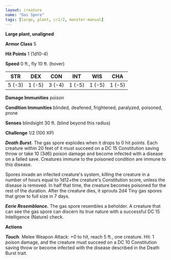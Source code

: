 ```yaml
---
layout: creature
name: "Gas Spore"
tags: [large, plant, cr1/2, monster-manual]
---
```


**Large plant, unaligned**

**Armor Class** 5

**Hit Points** 1 (1d10-4)

**Speed** 0 ft., fly 10 ft. (hover)

|   STR   |   DEX   |   CON   |   INT   |   WIS   |   CHA   |
|:-----:|:-----:|:-----:|:-----:|:-----:|:-----:|
| 5 (-3) | 1 (-5) | 3 (-4) | 1 (-5) | 1 (-5) | 1 (-5) |

**Damage Immunities** poison

**Condition Immunities** blinded, deafened, frightened, paralyzed, poisoned, prone

**Senses** blindsight 30 ft. (blind beyond this radius)

**Challenge** 1/2 (100 XP)

***Death Burst.*** The gas spore explodes when it drops to 0 hit points. Each creature within 20 feet of it must succeed on a DC 15 Constitution saving throw or take 10 (3d6) poison damage and become infected with a disease on a failed save. Creatures immune to the poisoned condition are immune to this disease.

Spores invade an infected creature's system, killing the creature in a number of hours equal to 1d12+the creature's Constitution score, unless the disease is removed. In half that time, the creature becomes poisoned for the rest of the duration. After the creature dies, it sprouts 2d4 Tiny gas spores that grow to full size in 7 days.

***Eerie Resemblance.*** The gas spore resembles a beholder. A creature that can see the gas spore can discern its true nature with a successful DC 15 Intelligence (Nature) check.

**Actions**

***Touch.*** Melee Weapon Attack: +0 to hit, reach 5 ft., one creature. Hit: 1 poison damage, and the creature must succeed on a DC 10 Constitution saving throw or become infected with the disease described in the Death Burst trait.

